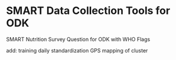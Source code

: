 # SMART Data Collection Tools for ODK
SMART Nutrition Survey Question for ODK with WHO Flags

add:
training
daily standardization
GPS mapping of cluster
